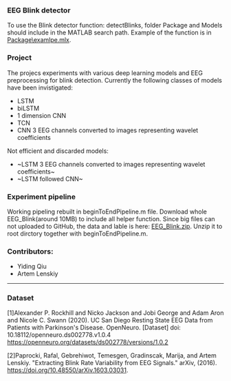 ### EEG Blink detector
To use the Blink detector function: detectBlinks, folder Package and Models should include in the MATLAB search path.
Example of the function is in [Package\examlpe.mlx](). 


### Project
The projecs experiments with various deep learning models and EEG preprocessing for blink detection.
Currently the following classes of models have been invistigated:
* LSTM 
* biLSTM
* 1 dimension CNN
* TCN 
* CNN 3 EEG channels converted to images representing wavelet coefficients 

Not efficient and discarded models:
* ~LSTM 3 EEG channels converted to images representing wavelet coefficients~
* ~LSTM followed CNN~

### Experiment pipeline
Working pipeling rebuilt in beginToEndPipeline.m file. Download whole EEG_Blink(around 10MB) to include all helper function.
Since big files can not uploaded to GitHub, the data and lable is here: [EEG_Blink.zip](https://drive.google.com/file/d/1c0lXKpm8dkcC-b6dH14a1wcKis4JCMuC/view?usp=sharing). Unzip it to root dirctory together with beginToEndPipeline.m.





### Contributors:
* Yiding Qiu
* Artem Lenskiy




-----
### Dataset


[1]Alexander P. Rockhill and Nicko Jackson and Jobi George and Adam Aron and Nicole C. Swann (2020). UC San Diego Resting State EEG Data from Patients with Parkinson's Disease. OpenNeuro. [Dataset] doi: 10.18112/openneuro.ds002778.v1.0.4
https://openneuro.org/datasets/ds002778/versions/1.0.2

[2]Paprocki, Rafal, Gebrehiwot, Temesgen, Gradinscak, Marija, and Artem Lenskiy. "Extracting Blink Rate Variability from EEG Signals." arXiv, (2016). https://doi.org/10.48550/arXiv.1603.03031.
